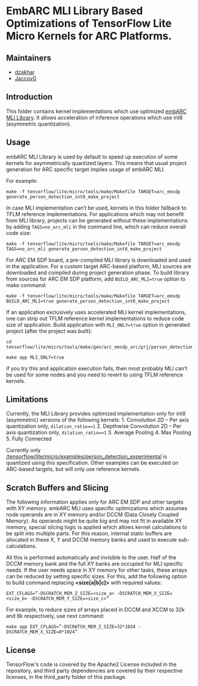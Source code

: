 # EmbARC MLI Library Based Optimizations of TensorFlow Lite Micro Kernels for ARC Platforms.

## Maintainers

*   [dzakhar](https://github.com/dzakhar)
*   [JaccovG](https://github.com/JaccovG)

## Introduction

This folder contains kernel implementations which use optimized
[embARC MLI Library](https://github.com/foss-for-synopsys-dwc-arc-processors/embarc_mli).
It allows acceleration of inference operations which use int8 (asymmetric
quantization).

## Usage

embARC MLI Library is used by default to speed up execution of some kernels for
asymmetrically quantized layers. This means that usual project generation for
ARC specific target implies usage of embARC MLI.

For example:

```
make -f tensorflow/lite/micro/tools/make/Makefile TARGET=arc_emsdp generate_person_detection_int8_make_project
```

In case MLI implementation can’t be used, kernels in this folder fallback to
TFLM reference implementations. For applications which may not benefit from MLI
library, projects can be generated without these implementations by adding
`TAGS=no_arc_mli` in the command line, which can reduce overall code size:

```
make -f tensorflow/lite/micro/tools/make/Makefile TARGET=arc_emsdp TAGS=no_arc_mli generate_person_detection_int8_make_project
```

For ARC EM SDP board, a pre-compiled MLI library is downloaded and used in the
application. For a custom target ARC-based platform, MLI sources are downloaded
and compiled during project generation phase. To build library from sources for
ARC EM SDP platform, add `BUILD_ARC_MLI=true` option to make command:

```
make -f tensorflow/lite/micro/tools/make/Makefile TARGET=arc_emsdp BUILD_ARC_MLI=true generate_person_detection_int8_make_project
```

If an application exclusively uses accelerated MLI kernel implementations, one
can strip out TFLM reference kernel implementations to reduce code size of
application. Build application with `MLI_ONLY=true` option in generated project
(after the project was built):

```
cd tensorflow/lite/micro/tools/make/gen/arc_emsdp_arc/prj/person_detection_int8/make

make app MLI_ONLY=true
```

if you try this and application execution fails, then most probably MLI can’t be
used for some nodes and you need to revert to using TFLM reference kernels.

## Limitations

Currently, the MLI Library provides optimized implementation only for int8
(asymmetric) versions of the following kernels: 1. Convolution 2D – Per axis
quantization only, `dilation_ratio==1` 2. Depthwise Convolution 2D – Per axis
quantization only, `dilation_ratio==1` 3. Average Pooling 4. Max Pooling 5.
Fully Connected

Currently only
[/tensorflow/lite/micro/examples/person_detection_experimental](/tensorflow/lite/micro/examples/person_detection_experimental)
is quantized using this specification. Other examples can be executed on
ARC-based targets, but will only use reference kernels.

## Scratch Buffers and Slicing

The following information applies only for ARC EM SDP and other targets with XY
memory. embARC MLI uses specific optimizations which assumes node operands are
in XY memory and/or DCCM (Data Closely Coupled Memory). As operands might be
quite big and may not fit in available XY memory, special slicing logic is
applied which allows kernel calculations to be split into multiple parts. For
this reason, internal static buffers are allocated in these X, Y and DCCM memory
banks and used to execute sub-calculations.

All this is performed automatically and invisible to the user. Half of the DCCM
memory bank and the full XY banks are occupied for MLI specific needs. If the
user needs space in XY memory for other tasks, these arrays can be reduced by
setting specific sizes. For this, add the following option to build command
replacing **<size[a|b|c]>** with required values:

```
EXT_CFLAGS=”-DSCRATCH_MEM_Z_SIZE=<size_a> -DSCRATCH_MEM_X_SIZE=<size_b> -DSCRATCH_MEM_Y_SIZE=<size_c>”
```

For example, to reduce sizes of arrays placed in DCCM and XCCM to 32k and 8k
respectively, use next command:

```
make app EXT_CFLAGS=”-DSCRATCH_MEM_Z_SIZE=32*1024 -DSCRATCH_MEM_X_SIZE=8*1024”
```

## License

TensorFlow's code is covered by the Apache2 License included in the repository,
and third party dependencies are covered by their respective licenses, in the
third_party folder of this package.
